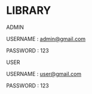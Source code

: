 #  LIBRARY

ADMIN

USERNAME : admin@gmail.com

PASSWORD : 123

USER 

USERNAME : user@gmail.com

PASSWORD : 123
